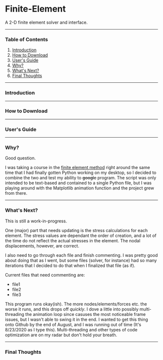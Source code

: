 # Finite-Element
A 2-D finite element solver and interface.

---

### Table of Contents
1. [Introduction](#Introduction)
2. [How to Download](#How-to-Download)
3. [User's Guide](#Users-Guide)
4. [Why?](#Why)
5. [What's Next?](#Whats-Next)
6. [Final Thoughts](#Final-Thoughts)

---

### Introduction


---

### How to Download


---

### User's Guide


---

### Why?
Good question.

I was taking a course in the [finite element method](https://en.wikipedia.org/wiki/Finite_element_method) right around the same time that I had finally gotten Python working on my desktop, so I decided to combine the two and test my ability to ~~google~~ program.  The script was only intended to be text-based and contained to a single Python file, but I was playing around with the Matplotlib animation function and the project grew from there.



---

### What's Next?
This is still a work-in-progress.

One (major) part that needs updating is the stress calculations for each element.  The stress values are dependant the order of creation, and a lot of the time do not reflect the actual stresses in the element.  The nodal displacements, however, are correct.

I also need to go through each file and finish commenting.  I was pretty good about doing that as I went, but some files (solver, for instance) had so many iterations that I decided to do that when I finalized that file (as if).

Current files that need commenting are:
  * file1
  * file2
  * file3

This program runs okay(ish).  The more nodes/elements/forces etc. the worse it runs, and this drops off *quickly*.  I dove a little into possibly multi-threading the animation loop since casuses the most noticeable frame issues, but I wasn't able to swing it in the end.  I wanted to get this thing onto Github by the end of August, and I was running out of time (It's 8/23/2020 as I type this).  Multi-threading and other types of code optimization are on my radar but don't hold your breath.

---

### Final Thoughts

